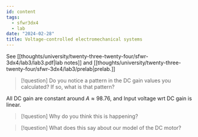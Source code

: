 ```yaml
---
id: content
tags:
  - sfwr3dx4
  - lab
date: "2024-02-28"
title: Voltage-controlled electromechanical systems
---
```


See [[thoughts/university/twenty-three-twenty-four/sfwr-3dx4/lab3/lab3.pdf|lab notes]] and [[thoughts/university/twenty-three-twenty-four/sfwr-3dx4/lab3/prelab|prelab.]]

> [!question]
> Do you notice a pattern in the DC gain values you calculated? If so, what is that pattern?

All DC gain are constant around $A \approx 98.76$, and Input voltage wrt DC gain is linear.

> [!question]
> Why do you think this is happening?

> [!question]
> What does this say about our model of the DC motor?
